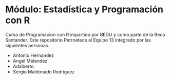# Módulo: Estadística y Programación con R

Curso de Programacion con R impartido por BEDU y como parte de la Beca Santander. Este repositorio Petrnetece al Equipo 13 integrado por las siguientes personas.

- Antonio Hernandez 
- Angel Melendez
- Adalberto
- Sergio Maldonado Rodriguez




